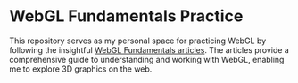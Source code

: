 # WebGL Fundamentals Practice

This repository serves as my personal space for practicing WebGL by following the insightful [WebGL Fundamentals articles](https://webglfundamentals.org/). The articles provide a comprehensive guide to understanding and working with WebGL, enabling me to explore 3D graphics on the web.
